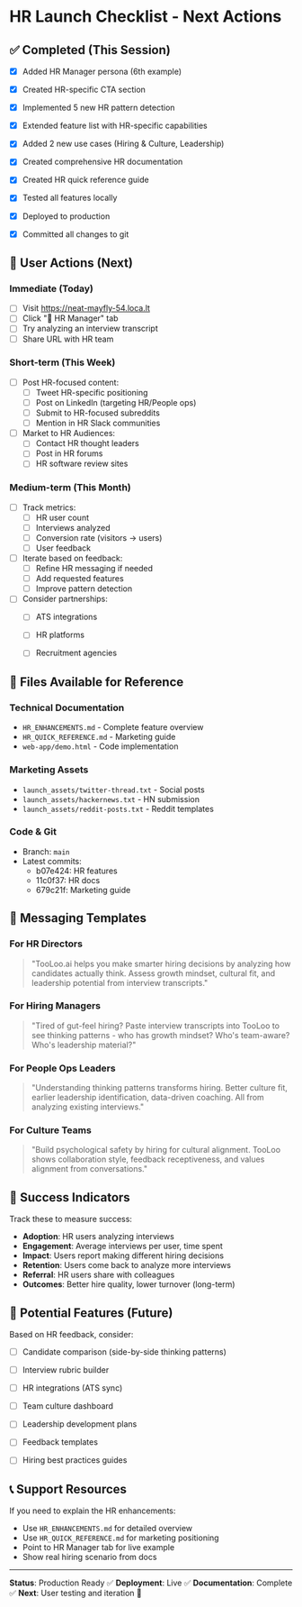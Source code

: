 # HR Launch Checklist - Next Actions

## ✅ Completed (This Session)

- [x] Added HR Manager persona (6th example)
- [x] Created HR-specific CTA section
- [x] Implemented 5 new HR pattern detection
- [x] Extended feature list with HR-specific capabilities
- [x] Added 2 new use cases (Hiring & Culture, Leadership)
- [x] Created comprehensive HR documentation
- [x] Created HR quick reference guide
- [x] Tested all features locally
- [x] Deployed to production
- [x] Committed all changes to git


## 🎯 User Actions (Next)

### Immediate (Today)
- [ ] Visit https://neat-mayfly-54.loca.lt
- [ ] Click "👔 HR Manager" tab
- [ ] Try analyzing an interview transcript
- [ ] Share URL with HR team

### Short-term (This Week)
- [ ] Post HR-focused content:
  - [ ] Tweet HR-specific positioning
  - [ ] Post on LinkedIn (targeting HR/People ops)
  - [ ] Submit to HR-focused subreddits
  - [ ] Mention in HR Slack communities
  
- [ ] Market to HR Audiences:
  - [ ] Contact HR thought leaders
  - [ ] Post in HR forums
  - [ ] HR software review sites

### Medium-term (This Month)
- [ ] Track metrics:
  - [ ] HR user count
  - [ ] Interviews analyzed
  - [ ] Conversion rate (visitors → users)
  - [ ] User feedback

- [ ] Iterate based on feedback:
  - [ ] Refine HR messaging if needed
  - [ ] Add requested features
  - [ ] Improve pattern detection

- [ ] Consider partnerships:
  - [ ] ATS integrations
  - [ ] HR platforms
  - [ ] Recruitment agencies


## 📄 Files Available for Reference

### Technical Documentation
- `HR_ENHANCEMENTS.md` - Complete feature overview
- `HR_QUICK_REFERENCE.md` - Marketing guide
- `web-app/demo.html` - Code implementation

### Marketing Assets
- `launch_assets/twitter-thread.txt` - Social posts
- `launch_assets/hackernews.txt` - HN submission
- `launch_assets/reddit-posts.txt` - Reddit templates

### Code & Git
- Branch: `main`
- Latest commits:
  - b07e424: HR features
  - 11c0f37: HR docs
  - 679c21f: Marketing guide


## 💬 Messaging Templates

### For HR Directors
> "TooLoo.ai helps you make smarter hiring decisions by analyzing how candidates actually think. Assess growth mindset, cultural fit, and leadership potential from interview transcripts."

### For Hiring Managers
> "Tired of gut-feel hiring? Paste interview transcripts into TooLoo to see thinking patterns - who has growth mindset? Who's team-aware? Who's leadership material?"

### For People Ops Leaders
> "Understanding thinking patterns transforms hiring. Better culture fit, earlier leadership identification, data-driven coaching. All from analyzing existing interviews."

### For Culture Teams
> "Build psychological safety by hiring for cultural alignment. TooLoo shows collaboration style, feedback receptiveness, and values alignment from conversations."


## 🎯 Success Indicators

Track these to measure success:

- **Adoption**: HR users analyzing interviews
- **Engagement**: Average interviews per user, time spent
- **Impact**: Users report making different hiring decisions
- **Retention**: Users come back to analyze more interviews
- **Referral**: HR users share with colleagues
- **Outcomes**: Better hire quality, lower turnover (long-term)


## 🚀 Potential Features (Future)

Based on HR feedback, consider:
- [ ] Candidate comparison (side-by-side thinking patterns)
- [ ] Interview rubric builder
- [ ] HR integrations (ATS sync)
- [ ] Team culture dashboard
- [ ] Leadership development plans
- [ ] Feedback templates
- [ ] Hiring best practices guides


## 📞 Support Resources

If you need to explain the HR enhancements:
- Use `HR_ENHANCEMENTS.md` for detailed overview
- Use `HR_QUICK_REFERENCE.md` for marketing positioning
- Point to HR Manager tab for live example
- Show real hiring scenario from docs

---

**Status**: Production Ready ✅
**Deployment**: Live ✅
**Documentation**: Complete ✅
**Next**: User testing and iteration 🚀
